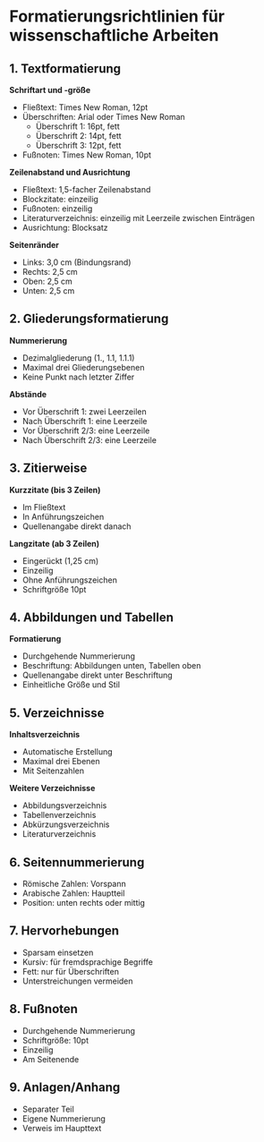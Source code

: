 # Formatierungsrichtlinien für wissenschaftliche Arbeiten

## 1. Textformatierung

**Schriftart und -größe**
- Fließtext: Times New Roman, 12pt
- Überschriften: Arial oder Times New Roman
  * Überschrift 1: 16pt, fett
  * Überschrift 2: 14pt, fett
  * Überschrift 3: 12pt, fett
- Fußnoten: Times New Roman, 10pt

**Zeilenabstand und Ausrichtung**
- Fließtext: 1,5-facher Zeilenabstand
- Blockzitate: einzeilig
- Fußnoten: einzeilig
- Literaturverzeichnis: einzeilig mit Leerzeile zwischen Einträgen
- Ausrichtung: Blocksatz

**Seitenränder**
- Links: 3,0 cm (Bindungsrand)
- Rechts: 2,5 cm
- Oben: 2,5 cm
- Unten: 2,5 cm

## 2. Gliederungsformatierung

**Nummerierung**
- Dezimalgliederung (1., 1.1, 1.1.1)
- Maximal drei Gliederungsebenen
- Keine Punkt nach letzter Ziffer

**Abstände**
- Vor Überschrift 1: zwei Leerzeilen
- Nach Überschrift 1: eine Leerzeile
- Vor Überschrift 2/3: eine Leerzeile
- Nach Überschrift 2/3: eine Leerzeile

## 3. Zitierweise

**Kurzzitate (bis 3 Zeilen)**
- Im Fließtext
- In Anführungszeichen
- Quellenangabe direkt danach

**Langzitate (ab 3 Zeilen)**
- Eingerückt (1,25 cm)
- Einzeilig
- Ohne Anführungszeichen
- Schriftgröße 10pt

## 4. Abbildungen und Tabellen

**Formatierung**
- Durchgehende Nummerierung
- Beschriftung: Abbildungen unten, Tabellen oben
- Quellenangabe direkt unter Beschriftung
- Einheitliche Größe und Stil

## 5. Verzeichnisse

**Inhaltsverzeichnis**
- Automatische Erstellung
- Maximal drei Ebenen
- Mit Seitenzahlen

**Weitere Verzeichnisse**
- Abbildungsverzeichnis
- Tabellenverzeichnis
- Abkürzungsverzeichnis
- Literaturverzeichnis

## 6. Seitennummerierung

- Römische Zahlen: Vorspann
- Arabische Zahlen: Hauptteil
- Position: unten rechts oder mittig

## 7. Hervorhebungen

- Sparsam einsetzen
- Kursiv: für fremdsprachige Begriffe
- Fett: nur für Überschriften
- Unterstreichungen vermeiden

## 8. Fußnoten

- Durchgehende Nummerierung
- Schriftgröße: 10pt
- Einzeilig
- Am Seitenende

## 9. Anlagen/Anhang

- Separater Teil
- Eigene Nummerierung
- Verweis im Haupttext